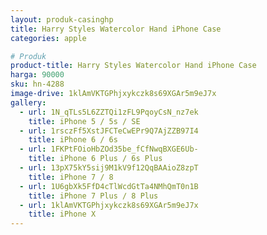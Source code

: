 ```yaml
---
layout: produk-casinghp
title: Harry Styles Watercolor Hand iPhone Case
categories: apple

# Produk
product-title: Harry Styles Watercolor Hand iPhone Case
harga: 90000
sku: hn-4288
image-drive: 1klAmVKTGPhjxykczk8s69XGAr5m9eJ7x
gallery:
  - url: 1N_qTLs5L6ZZTQi1zFL9PqoyCsN_nz7ek
    title: iPhone 5 / 5s / SE
  - url: 1rsczFf5XstJFCTeCwEPr9Q7AjZZB97I4
    title: iPhone 6 / 6s
  - url: 1FKPtFOioHbZOd35be_fCfNwqBXGE6Ub-
    title: iPhone 6 Plus / 6s Plus
  - url: 13pX75kY5sij9M1kV9f12QqBAAioZ8zpT
    title: iPhone 7 / 8
  - url: 1U6gbXk5FfD4cTlWcdGtTa4NMhQmT0n1B
    title: iPhone 7 Plus / 8 Plus
  - url: 1klAmVKTGPhjxykczk8s69XGAr5m9eJ7x
    title: iPhone X
---
```

